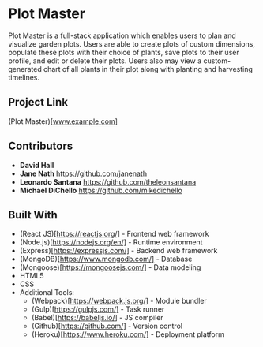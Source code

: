 # Plot Master

Plot Master is a full-stack application which enables users to plan and visualize garden plots.
Users are able to create plots of custom dimensions, populate these plots with their choice of plants, save plots to their user profile, and edit or delete their plots. 
Users also may view a custom-generated chart of all plants in their plot along with planting and harvesting timelines.


## Project Link
(Plot Master)[www.example.com]

## Contributors
* **David Hall** 
* **Jane Nath** https://github.com/janenath
* **Leonardo Santana** https://github.com/theleonsantana
* **Michael DiChello** https://github.com/mikedichello


## Built With
* (React JS)[https://reactjs.org/] - Frontend web framework
* (Node.js)[https://nodejs.org/en/] - Runtime environment
* (Express)[https://expressjs.com/] - Backend web framework
* (MongoDB)[https://www.mongodb.com/] - Database
* (Mongoose)[https://mongoosejs.com/] - Data modeling
* HTML5
* CSS
* Additional Tools: 
    * (Webpack)[https://webpack.js.org/] - Module bundler
    * (Gulp)[https://gulpjs.com/] - Task runner
    * (Babel)[https://babeljs.io/] - JS compiler
    * (Github)[https://github.com/] - Version control
    * (Heroku)[https://www.heroku.com/] - Deployment platform
